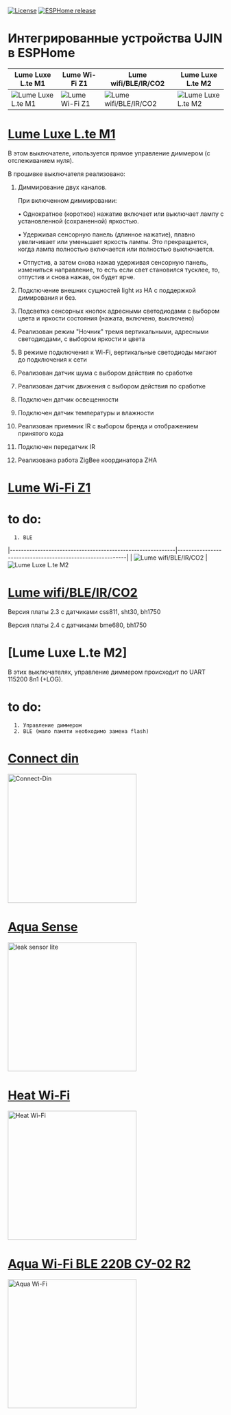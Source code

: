 [![License][license-shield]][license]
[![ESPHome release][esphome-release-shield]][esphome-release]

[license-shield]: https://img.shields.io/static/v1?label=License&message=MIT&color=orange&logo=license
[license]: https://opensource.org/licenses/MIT
[esphome-release-shield]: https://img.shields.io/static/v1?label=ESPHome&message=2025.3&color=green&logo=esphome
[esphome-release]: https://GitHub.com/esphome/esphome/releases/


# Интегрированные устройства UJIN в ESPHome


| Lume Luxe L.te M1  | Lume Wi-Fi Z1 | Lume wifi/BLE/IR/CO2 | Lume Luxe L.te M2 | 
|--------------------|---------------|----------------------|-------------------|
| ![Lume Luxe L.te M1](https://github.com/Ananyevgv/esphome-ujin/blob/5f76cadf9561d7a832881ac16208bb044533d744/Lume%20Luxe_L.te%20M1/images/Luxe_Lte%20M1_1.jpg) | ![Lume Wi-Fi Z1](https://github.com/ananyevgv/esphome-ujin/blob/main/Lume%20Wi-Fi_Z1/Lume%20WIFI%20Z1.jpg) | ![Lume wifi/BLE/IR/CO2](https://github.com/ananyevgv/esphome-ujin/blob/main/Lume%20Wi-Fi_BLE_IR_CO2/images/Lume%20wifi_BLE_IR_CO2_1.jpg) | ![Lume Luxe L.te M2](https://github.com/ananyevgv/esphome-ujin/blob/main/Lume%20Luxe_L.te%20M2/Lume%20Luxe_L.te%20M2.jpg) |

# [Lume Luxe L.te M1](https://github.com/Ananyevgv/esphome-ujin/blob/7df921a225203874b50efc2a2f6a108fb8cb2985/Lume%20Luxe_L.te%20M1/lume%20luxe%20L.te%20M1.yaml)

В этом выключателе, ипользуется прямое управление диммером (с отслеживанием нуля).

В прошивке выключателя реализовано:
1. Диммирование двух каналов.

      При включенном диммировании:

      • Однократное (короткое) нажатие включает или выключает лампу с установленной (сохраненной) яркостью.

      • Удерживая сенсорную панель (длинное нажатие), плавно увеличивает или уменьшает яркость лампы. Это прекращается, когда лампа полностью включается или полностью выключается.

      • Отпустив, а затем снова нажав удерживая сенсорную панель, измениться направление, то есть если свет становился тусклее, то, отпустив и снова нажав, он будет ярче.

2. Подключение внешних сущностей light из HA с поддержкой димирования и без.
3. Подсветка сенсорных кнопок адресными светодиодами с выбором цвета и яркости состояния (нажата, включено, выключено)
4. Реализован режим "Ночник" тремя вертикальными, адресными светодиодами, с выбором яркости и цвета
5. В режиме подключения к Wi-Fi, вертикальные светодиоды мигают до подключения к сети
6. Реализован датчик шума с выбором действия по сработке
7. Реализован датчик движения с выбором действия по сработке
8. Подключен датчик освещенности
9. Подключен датчик температуры и влажности
10. Реализован приемник IR  с выбором бренда и отображением принятого кода
11. Подключен передатчик IR
12. Реализована работа ZigBee координатора ZHA

    
# [Lume Wi-Fi Z1](https://github.com/ananyevgv/esphome-ujin/blob/main/Lume%20Wi-Fi_Z1/lume%20WIFI%20Z1.yaml)



# to do: 
      
      1. BLE


|------------------------------------------------------------|-----------------------------------------------------------|
| ![Lume wifi/BLE/IR/CO2](https://github.com/ananyevgv/esphome-ujin/blob/main/Lume%20Wi-Fi_BLE_IR_CO2/images/Lume%20wifi_BLE_IR_CO2_1.jpg) | ![Lume Luxe L.te M2](https://github.com/ananyevgv/esphome-ujin/blob/main/Lume%20Luxe_L.te%20M2/Lume%20Luxe_L.te%20M2.jpg) 

# [Lume wifi/BLE/IR/CO2](https://github.com/ananyevgv/esphome-ujin/blob/main/Lume%20Wi-Fi_BLE_IR_CO2/Lume%20Wi-FI_BLE_IR_CO2.yaml)

Версия платы 2.3 с датчиками css811, sht30, bh1750

Версия платы 2.4 с датчиками bme680, bh1750

# [Lume Luxe L.te M2]

В этих выключателях, управление диммером происходит по UART 115200 8n1 (+LOG).

# to do: 

      1. Управление диммером
      2. BLE (мало памяти необходимо замена flash)


# [Connect din](https://github.com/Ananyevgv/esphome-ujin/blob/f9e8dd99a58445ae1349fafaf5a36c6e7d8ec50f/Connect-din%20Wi-Fi/rele-ujin.yaml)

<img src="https://github.com/ananyevgv/esphome-ujin/blob/0098fa99f428bf6730a7f8af4ea90c74ea1c70b0/Connect-din%20Wi-Fi/images/connect-din_wi-fi.jpg" height="300" alt="Connect-Din">

 
# [Aqua Sense](https://github.com/Ananyevgv/esphome-ujin/blob/02668abdb31d5efbcec2e42ae0b62cf414c559d0/Aqua-Sense%20BLE/leak-sensor.yaml)

<img src="https://github.com/ananyevgv/esphome-ujin/blob/c8646eea51e237678c43588dae4a290cfe0a1586/Aqua-Sense%20BLE/images/Aqua-Sense%20BLE.jpg" height="300" alt="leak sensor lite">


# [Heat Wi-Fi](https://github.com/ananyevgv/esphome-ujin/blob/main/Heat%20Wi-Fi%2Fheat_wifi.yaml)

<img src="https://github.com/Ananyevgv/esphome-ujin/blob/382708609ab669d9a017be2ed7dc692cb6605322/Heat%20Wi-Fi/images/heat_1.jpg" height="300" alt="Heat Wi-Fi ">



# [Aqua Wi-Fi BLE 220В СУ-02 R2](https://github.com/ananyevgv/esphome-ujin/blob/ab583b7662ee3f60981c07a3cfd8f1724de03bbe/Aqua%20Wi-Fi_BLE_220%D0%92_%D0%A1%D0%A3-02_R2/Aqua%20Wi-Fi_pinout.txt)
<img src="https://github.com/ananyevgv/esphome-ujin/blob/c8646eea51e237678c43588dae4a290cfe0a1586/Aqua%20Wi-Fi_BLE_220%D0%92_%D0%A1%D0%A3-02_R2/images/Aqua%20Wi-Fi_1.jpg" height="300" alt="Aqua Wi-Fi">
